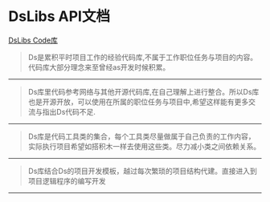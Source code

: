 # DsLibs  API文档

[DsLibs Code库](https://github.com/lqloveball/DsLibs)

> Ds是累积平时项目工作的经验代码库,不属于工作职位任务与项目的内容。代码库大部分理念来至曾经as开发时候积累。

---

> Ds库里代码参考网络与其他开源代码库,在自己理解上进行整合。所以Ds库也是开源开放，可以使用在所属的职位任务与项目中,希望这样能有更多交流与指出Ds代码不足.

---

> Ds库是代码工具类的集合，每个工具类尽量做属于自己负责的工作内容，实际执行项目希望如搭积木一样去使用这些类。尽力减小类之间依赖关系。

---

> Ds库结合Ds的项目开发模板，越过每次繁琐的项目结构代建。直接进入到项目逻辑程序的编写开发

---
